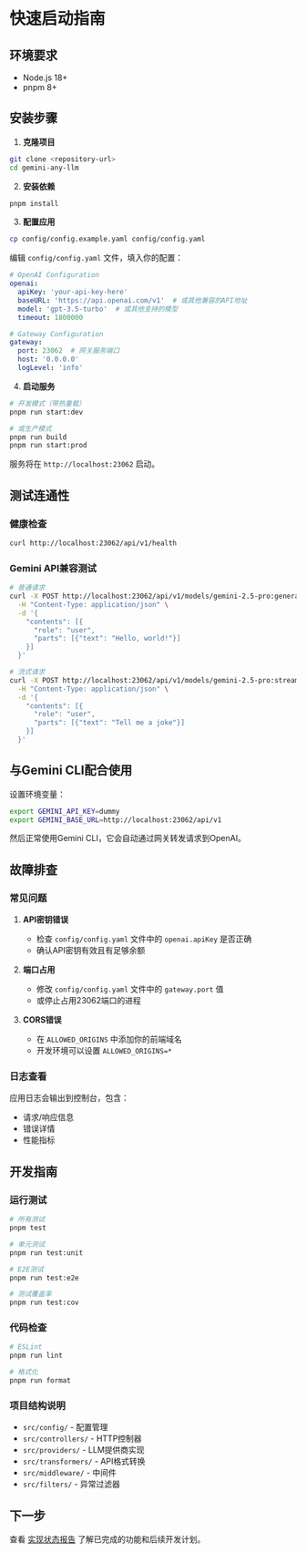# 快速启动指南

## 环境要求

- Node.js 18+
- pnpm 8+

## 安装步骤

1. **克隆项目**
```bash
git clone <repository-url>
cd gemini-any-llm
```

2. **安装依赖**
```bash
pnpm install
```

3. **配置应用**
```bash
cp config/config.example.yaml config/config.yaml
```

编辑 `config/config.yaml` 文件，填入你的配置：
```yaml
# OpenAI Configuration
openai:
  apiKey: 'your-api-key-here'
  baseURL: 'https://api.openai.com/v1'  # 或其他兼容的API地址
  model: 'gpt-3.5-turbo'  # 或其他支持的模型
  timeout: 1800000

# Gateway Configuration
gateway:
  port: 23062  # 网关服务端口
  host: '0.0.0.0'
  logLevel: 'info'
```

4. **启动服务**
```bash
# 开发模式（带热重载）
pnpm run start:dev

# 或生产模式
pnpm run build
pnpm run start:prod
```

服务将在 `http://localhost:23062` 启动。

## 测试连通性

### 健康检查
```bash
curl http://localhost:23062/api/v1/health
```

### Gemini API兼容测试
```bash
# 普通请求
curl -X POST http://localhost:23062/api/v1/models/gemini-2.5-pro:generateContent \
  -H "Content-Type: application/json" \
  -d '{
    "contents": [{
      "role": "user",
      "parts": [{"text": "Hello, world!"}]
    }]
  }'

# 流式请求
curl -X POST http://localhost:23062/api/v1/models/gemini-2.5-pro:streamGenerateContent \
  -H "Content-Type: application/json" \
  -d '{
    "contents": [{
      "role": "user",
      "parts": [{"text": "Tell me a joke"}]
    }]
  }'
```

## 与Gemini CLI配合使用

设置环境变量：
```bash
export GEMINI_API_KEY=dummy
export GEMINI_BASE_URL=http://localhost:23062/api/v1
```

然后正常使用Gemini CLI，它会自动通过网关转发请求到OpenAI。

## 故障排查

### 常见问题

1. **API密钥错误**
   - 检查 `config/config.yaml` 文件中的 `openai.apiKey` 是否正确
   - 确认API密钥有效且有足够余额

2. **端口占用**
   - 修改 `config/config.yaml` 文件中的 `gateway.port` 值
   - 或停止占用23062端口的进程

3. **CORS错误**
   - 在 `ALLOWED_ORIGINS` 中添加你的前端域名
   - 开发环境可以设置 `ALLOWED_ORIGINS=*`

### 日志查看

应用日志会输出到控制台，包含：
- 请求/响应信息
- 错误详情
- 性能指标

## 开发指南

### 运行测试
```bash
# 所有测试
pnpm test

# 单元测试
pnpm run test:unit

# E2E测试
pnpm run test:e2e

# 测试覆盖率
pnpm run test:cov
```

### 代码检查
```bash
# ESLint
pnpm run lint

# 格式化
pnpm run format
```

### 项目结构说明

- `src/config/` - 配置管理
- `src/controllers/` - HTTP控制器
- `src/providers/` - LLM提供商实现
- `src/transformers/` - API格式转换
- `src/middleware/` - 中间件
- `src/filters/` - 异常过滤器

## 下一步

查看 [实现状态报告](./implementation-status.md) 了解已完成的功能和后续开发计划。
